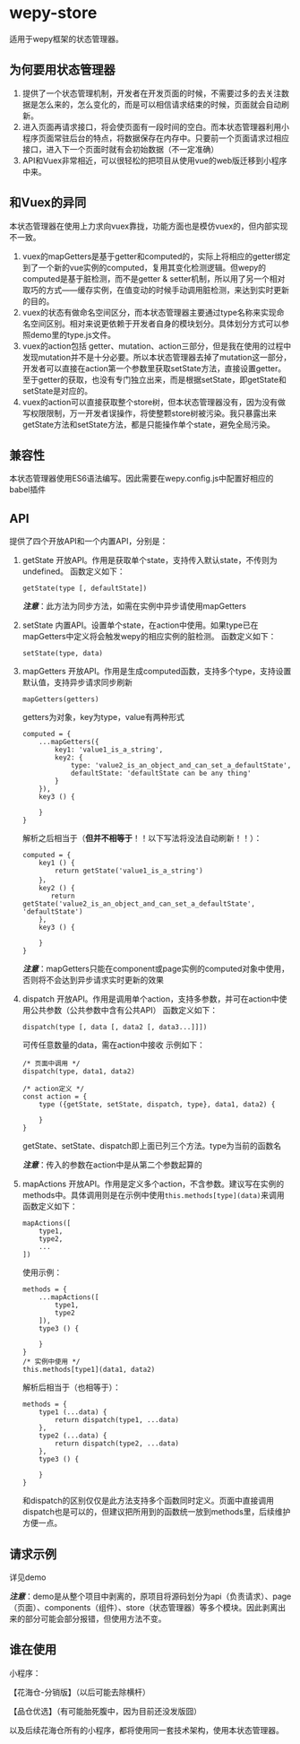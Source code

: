 # wepy-store

适用于wepy框架的状态管理器。

## 为何要用状态管理器
1. 提供了一个状态管理机制，开发者在开发页面的时候，不需要过多的去关注数据是怎么来的，怎么变化的，而是可以相信请求结束的时候，页面就会自动刷新。
2. 进入页面再请求接口，将会使页面有一段时间的空白。而本状态管理器利用小程序页面常驻后台的特点，将数据保存在内存中。只要前一个页面请求过相应接口，进入下一个页面时就有会初始数据（不一定准确）
3. API和Vuex非常相近，可以很轻松的把项目从使用vue的web版迁移到小程序中来。

## 和Vuex的异同
本状态管理器在使用上力求向vuex靠拢，功能方面也是模仿vuex的，但内部实现不一致。  
1. vuex的mapGetters是基于getter和computed的，实际上将相应的getter绑定到了一个新的vue实例的computed，复用其变化检测逻辑。但wepy的computed是基于脏检测，而不是getter & setter机制，所以用了另一个相对取巧的方式——缓存实例，在值变动的时候手动调用脏检测，来达到实时更新的目的。  
2. vuex的状态有做命名空间区分，而本状态管理器主要通过type名称来实现命名空间区别。相对来说更依赖于开发者自身的模块划分。具体划分方式可以参照demo里的type.js文件。
3. vuex的action包括 getter、mutation、action三部分，但是我在使用的过程中发现mutation并不是十分必要。所以本状态管理器去掉了mutation这一部分，开发者可以直接在action第一个参数里获取setState方法，直接设置getter。至于getter的获取，也没有专门独立出来，而是根据setState，即getState和setState是对应的。
4. vuex的action可以直接获取整个store树，但本状态管理器没有，因为没有做写权限限制，万一开发者误操作，将使整颗store树被污染。我只暴露出来getState方法和setState方法，都是只能操作单个state，避免全局污染。

## 兼容性
本状态管理器使用ES6语法编写。因此需要在wepy.config.js中配置好相应的babel插件

## API
提供了四个开放API和一个内置API，分别是：
1. getState
    开放API。作用是获取单个state，支持传入默认state，不传则为undefined。
    函数定义如下：
    ```
    getState(type [, defaultState])
    ```
    ***注意***：此方法为同步方法，如需在实例中异步请使用mapGetters
2. setState
    内置API。设置单个state，在action中使用。如果type已在mapGetters中定义将会触发wepy的相应实例的脏检测。
    函数定义如下：
    ```
    setState(type, data)
    ```
3. mapGetters
    开放API。作用是生成computed函数，支持多个type，支持设置默认值，支持异步请求同步刷新
    ```
    mapGetters(getters)
    ```
    getters为对象，key为type，value有两种形式
    ```
    computed = {
        ...mapGetters({
            key1: 'value1_is_a_string',
            key2: {
                type: 'value2_is_an_object_and_can_set_a_defaultState',
                defaultState: 'defaultState can be any thing'
            }
        }),
        key3 () {

        }
    }
    ```
    解析之后相当于（**但并不相等于**！！以下写法将没法自动刷新！！）：
    ```
    computed = {
        key1 () {
            return getState('value1_is_a_string')
        }，
        key2 () {
           return getState('value2_is_an_object_and_can_set_a_defaultState', 'defaultState') 
        },
        key3 () {
            
        }
    }
    ```
    ***注意***：mapGetters只能在component或page实例的computed对象中使用，否则将不会达到异步请求实时更新的效果
4. dispatch
    开放API。作用是调用单个action，支持多参数，并可在action中使用公共参数（公共参数中含有公共API）
    函数定义如下：
    ```
    dispatch(type [, data [, data2 [, data3...]]])
    ```
    可传任意数量的data，需在action中接收
    示例如下：
    ```
    /* 页面中调用 */
    dispatch(type, data1, data2)

    /* action定义 */
    const action = {
        type ({getState, setState, dispatch, type}, data1, data2) {
            
        }
    }
    ```
    getState、setState、dispatch即上面已列三个方法。type为当前的函数名

    ***注意***：传入的参数在action中是从第二个参数起算的
5. mapActions
    开放API。作用是定义多个action，不含参数。建议写在实例的methods中。具体调用则是在示例中使用```this.methods[type](data)```来调用
    函数定义如下：
    ```
    mapActions([
        type1,
        type2,
        ...
    ])
    ```
    使用示例：
    ```
    methods = {
        ...mapActions([
            type1,
            type2
        ]),
        type3 () {

        }
    }
    /* 实例中使用 */
    this.methods[type1](data1, data2)
    ```
    解析后相当于（也相等于）：
    ```
    methods = {
        type1 (...data) {
            return dispatch(type1, ...data)
        },
        type2 (...data) {
            return dispatch(type2, ...data)
        },
        type3 () {

        }
    }
    ```
    和dispatch的区别仅仅是此方法支持多个函数同时定义。页面中直接调用dispatch也是可以的，但建议把所用到的函数统一放到methods里，后续维护方便一点。

## 请求示例
详见demo

***注意***：demo是从整个项目中剥离的，原项目将源码划分为api（负责请求）、page（页面）、components（组件）、store（状态管理器）等多个模块。因此剥离出来的部分可能会部分报错，但使用方法不变。

## 谁在使用
小程序：

【花海仓-分销版】（以后可能去除横杆）

【品仓优选】（有可能胎死腹中，因为目前还没发版囧）

以及后续花海仓所有的小程序，都将使用同一套技术架构，使用本状态管理器。
